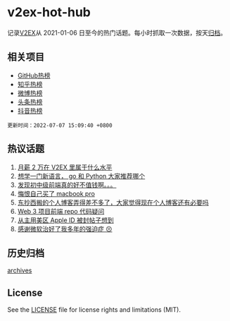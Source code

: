 # v2ex-hot-hub

 记录[V2EX](https://www.v2ex.com/)从 2021-01-06 日至今的热门话题。每小时抓取一次数据，按天[归档](archives)。
 
 ## 相关项目

- [GitHub热榜](https://github.com/lonnyzhang423/github-hot-hub)
- [知乎热榜](https://github.com/lonnyzhang423/zhihu-hot-hub)
- [微博热榜](https://github.com/lonnyzhang423/weibo-hot-hub)
- [头条热榜](https://github.com/lonnyzhang423/toutiao-hot-hub)
- [抖音热榜](https://github.com/lonnyzhang423/douyin-hot-hub)


 `更新时间：2022-07-07 15:09:40 +0800`

## 热议话题

1. [月薪 2 万在 V2EX 里属于什么水平](https://www.v2ex.com/t/864598)
1. [想学一门新语言， go 和 Python 大家推荐哪个](https://www.v2ex.com/t/864486)
1. [发现初中级前端真的好不值钱啊。。。](https://www.v2ex.com/t/864552)
1. [悔恨自己买了 macbook pro](https://www.v2ex.com/t/864548)
1. [东抄西搬的个人博客弄得差不多了，大家觉得现在个人博客还有必要吗](https://www.v2ex.com/t/864513)
1. [Web 3 项目前端 repo 代码疑问](https://www.v2ex.com/t/864467)
1. [从主用美区 Apple ID 被封帖子想到](https://www.v2ex.com/t/864512)
1. [感谢微软治好了我多年的强迫症 😣](https://www.v2ex.com/t/864576)

## 历史归档

[archives](archives)

## License

See the [LICENSE](LICENSE) file for license rights and limitations (MIT).
